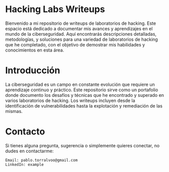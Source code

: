 # Hacking Labs Writeups
Bienvenido a mi repositorio de writeups de laboratorios de hacking. Este espacio está dedicado a documentar mis avances y aprendizajes en el mundo de la ciberseguridad. Aquí encontrarás descripciones detalladas, metodologías, y soluciones para una variedad de laboratorios de hacking que he completado, con el objetivo de demostrar mis habilidades y conocimientos en esta área.
# Introducción

La ciberseguridad es un campo en constante evolución que requiere un aprendizaje continuo y práctico. Este repositorio sirve como un portafolio donde documento los desafíos y técnicas que he encontrado y superado en varios laboratorios de hacking. Los writeups incluyen desde la identificación de vulnerabilidades hasta la explotación y remediación de las mismas.

# Contacto

Si tienes alguna pregunta, sugerencia o simplemente quieres conectar, no dudes en contactarme:

    Email: pablo.torralvoo@gmail.com
    LinkedIn: example
